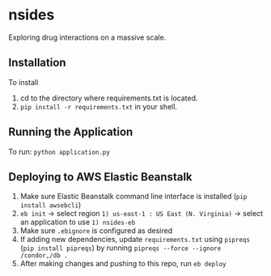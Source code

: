 # nsides
Exploring drug interactions on a massive scale.

## Installation
To install

1. cd to the directory where requirements.txt is located.
2. `pip install -r requirements.txt` in your shell.

## Running the Application

To run: `python application.py`

## Deploying to AWS Elastic Beanstalk

1. Make sure Elastic Beanstalk command line interface is installed (`pip install awsebcli`)
2. `eb init` -> select region `1) us-east-1 : US East (N. Virginia)` -> select an application to use `1) nsides-eb`
3. Make sure `.ebignore` is configured as desired
4. If adding new dependencies, update `requirements.txt` using `pipreqs` (`pip install pipreqs`) by running `pipreqs --force --ignore /condor,/db .`
4. After making changes and pushing to this repo, run `eb deploy`